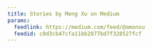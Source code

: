 ```yaml
---
title: Stories by Meng Xu on Medium
params:
  feedlink: https://medium.com/feed/@amonxu
  feedid: c0d3cb47cfa11bb2877bd7f328527fcf
---
```

